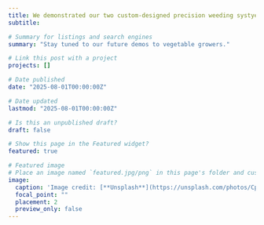 ```yaml
---
title: We demonstrated our two custom-designed precision weeding systyems on the MSU HTRC farm to the USDA S1090 (https://nimss.org/projects/view/18868) multistate group (AI in Agroecosystems: Big Data and Smart Technology-Driven Sustainable Production).
subtitle: 

# Summary for listings and search engines
summary: "Stay tuned to our future demos to vegetable growers."

# Link this post with a project
projects: []

# Date published
date: "2025-08-01T00:00:00Z"

# Date updated
lastmod: "2025-08-01T00:00:00Z"

# Is this an unpublished draft?
draft: false

# Show this page in the Featured widget?
featured: true

# Featured image
# Place an image named `featured.jpg/png` in this page's folder and customize its options here.
image:
  caption: 'Image credit: [**Unsplash**](https://unsplash.com/photos/CpkOjOcXdUY)'
  focal_point: ""
  placement: 2
  preview_only: false
---
```

